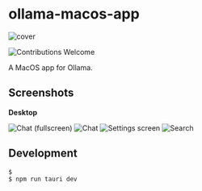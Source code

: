 # ollama-macos-app

![cover](/screenshots/chat-collapsed.png)

![Contributions Welcome](https://img.shields.io/badge/Contributions-welcome-blue.svg)

A MacOS app for Ollama.

## Screenshots

**Desktop**

![Chat (fullscreen)](/screenshots/chat-collapsed.png)
![Chat](/screenshots/chat.png)
![Settings screen](/screenshots/settings.png)
![Search](/screenshots/search.png)

## Development

```bash
$
$ npm run tauri dev
```

